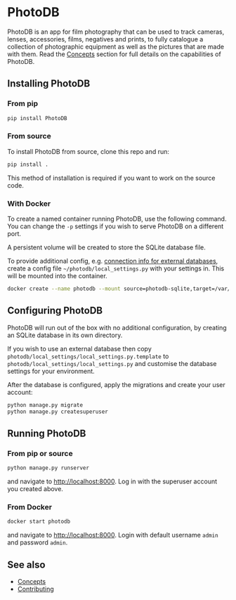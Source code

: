 # PhotoDB

PhotoDB is an app for film photography that can be used to track cameras, lenses, accessories, films, negatives and prints, to fully
catalogue a collection of photographic equipment as well as the pictures that are made with them. Read the [Concepts](docs/CONCEPTS.md)
section for full details on the capabilities of PhotoDB.

## Installing PhotoDB

### From pip

```sh
pip install PhotoDB
```

### From source

To install PhotoDB from source, clone this repo and run:

```sh
pip install .
```

This method of installation is required if you want to work on the source code.

### With Docker

To create a named container running PhotoDB, use the following command. You can change the `-p` settings
if you wish to serve PhotoDB on a different port.

A persistent volume will be created to store the SQLite database file.

To provide additional config, e.g. [connection info for external databases](https://docs.djangoproject.com/en/2.2/ref/settings/#databases),
create a config file `~/photodb/local_settings.py` with your settings in. This will be mounted into the container.

```sh
docker create --name photodb --mount source=photodb-sqlite,target=/var/www/photodb/db -v "$HOME/photodb":/var/www/photodb/photodb/local_settings -p 8000:8000 djjudas21/photodb
```

## Configuring PhotoDB

PhotoDB will run out of the box with no additional configuration, by creating an SQLite database in its own directory.

If you wish to use an external database then copy `photodb/local_settings/local_settings.py.template` to
`photodb/local_settings/local_settings.py` and customise the database settings for your environment.

After the database is configured, apply the migrations and create your user account:

```sh
python manage.py migrate
python manage.py createsuperuser
```

## Running PhotoDB

### From pip or source

```sh
python manage.py runserver
```

and navigate to [http://localhost:8000](http://localhost:8000). Log in with the superuser account you created above.

### From Docker

```sh
docker start photodb
```

and navigate to [http://localhost:8000](http://localhost:8000). Login with default username `admin` and password `admin`.

## See also

* [Concepts](docs/CONCEPTS.md)
* [Contributing](docs/CONTRIBUTING.md)
